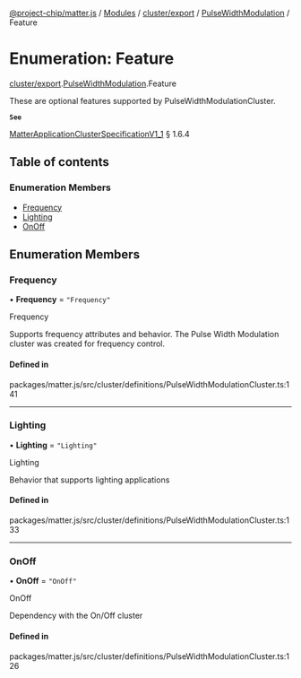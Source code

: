 [@project-chip/matter.js](../README.md) / [Modules](../modules.md) / [cluster/export](../modules/cluster_export.md) / [PulseWidthModulation](../modules/cluster_export.PulseWidthModulation.md) / Feature

# Enumeration: Feature

[cluster/export](../modules/cluster_export.md).[PulseWidthModulation](../modules/cluster_export.PulseWidthModulation.md).Feature

These are optional features supported by PulseWidthModulationCluster.

**`See`**

[MatterApplicationClusterSpecificationV1_1](../interfaces/spec_export.MatterApplicationClusterSpecificationV1_1.md) § 1.6.4

## Table of contents

### Enumeration Members

- [Frequency](cluster_export.PulseWidthModulation.Feature.md#frequency)
- [Lighting](cluster_export.PulseWidthModulation.Feature.md#lighting)
- [OnOff](cluster_export.PulseWidthModulation.Feature.md#onoff)

## Enumeration Members

### Frequency

• **Frequency** = ``"Frequency"``

Frequency

Supports frequency attributes and behavior. The Pulse Width Modulation cluster was created for frequency
control.

#### Defined in

packages/matter.js/src/cluster/definitions/PulseWidthModulationCluster.ts:141

___

### Lighting

• **Lighting** = ``"Lighting"``

Lighting

Behavior that supports lighting applications

#### Defined in

packages/matter.js/src/cluster/definitions/PulseWidthModulationCluster.ts:133

___

### OnOff

• **OnOff** = ``"OnOff"``

OnOff

Dependency with the On/Off cluster

#### Defined in

packages/matter.js/src/cluster/definitions/PulseWidthModulationCluster.ts:126
